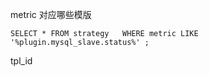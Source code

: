 metric 对应哪些模版

```
SELECT * FROM strategy	 WHERE metric LIKE '%plugin.mysql_slave.status%' ;
```

tpl_id